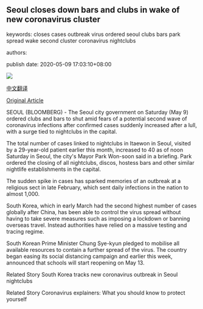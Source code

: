 ## Seoul closes down bars and clubs in wake of new coronavirus cluster

keywords: closes cases outbreak virus ordered seoul clubs bars park spread wake second cluster coronavirus nightclubs

authors: 

publish date: 2020-05-09 17:03:10+08:00

![](https://www.straitstimes.com/sites/default/files/styles/x_large/public/articles/2020/05/09/rk_seoulnightclub_090520.jpg?itok=5CTKtqur)

[中文翻译](Seoul%20closes%20down%20bars%20and%20clubs%20in%20wake%20of%20new%20coronavirus%20cluster_zh.md)

[Original Article](https://www.straitstimes.com/asia/east-asia/south-korea-faces-flare-up-in-coronavirus-cases-tied-to-nightclubs)

SEOUL (BLOOMBERG) - The Seoul city government on Saturday (May 9) ordered clubs and bars to shut amid fears of a potential second wave of coronavirus infections after confirmed cases suddenly increased after a lull, with a surge tied to nightclubs in the capital.

The total number of cases linked to nightclubs in Itaewon in Seoul, visited by a 29-year-old patient earlier this month, increased to 40 as of noon Saturday in Seoul, the city's Mayor Park Won-soon said in a briefing. Park ordered the closing of all nightclubs, discos, hostess bars and other similar nightlife establishments in the capital.

The sudden spike in cases has sparked memories of an outbreak at a religious sect in late February, which sent daily infections in the nation to almost 1,000.

South Korea, which in early March had the second highest number of cases globally after China, has been able to control the virus spread without having to take severe measures such as imposing a lockdown or banning overseas travel. Instead authorities have relied on a massive testing and tracing regime.

South Korean Prime Minister Chung Sye-kyun pledged to mobilise all available resources to contain a further spread of the virus. The country began easing its social distancing campaign and earlier this week, announced that schools will start reopening on May 13.

Related Story South Korea tracks new coronavirus outbreak in Seoul nightclubs

Related Story Coronavirus explainers: What you should know to protect yourself